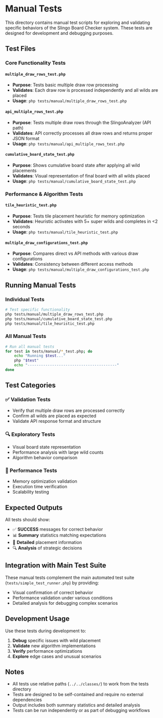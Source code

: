 # Manual Tests

This directory contains manual test scripts for exploring and validating specific behaviors of the Slingo Board Checker system. These tests are designed for development and debugging purposes.

## Test Files

### Core Functionality Tests

#### `multiple_draw_rows_test.php`
- **Purpose**: Tests basic multiple draw row processing
- **Validates**: Each draw row is processed independently and all wilds are placed
- **Usage**: `php tests/manual/multiple_draw_rows_test.php`

#### `api_multiple_rows_test.php`
- **Purpose**: Tests multiple draw rows through the SlingoAnalyzer (API path)
- **Validates**: API correctly processes all draw rows and returns proper JSON format
- **Usage**: `php tests/manual/api_multiple_rows_test.php`

#### `cumulative_board_state_test.php`
- **Purpose**: Shows cumulative board state after applying all wild placements
- **Validates**: Visual representation of final board with all wilds placed
- **Usage**: `php tests/manual/cumulative_board_state_test.php`

### Performance & Algorithm Tests

#### `tile_heuristic_test.php`
- **Purpose**: Tests tile placement heuristic for memory optimization
- **Validates**: Heuristic activates with 5+ super wilds and completes in <2 seconds
- **Usage**: `php tests/manual/tile_heuristic_test.php`

#### `multiple_draw_configurations_test.php`
- **Purpose**: Compares direct vs API methods with various draw configurations
- **Validates**: Consistency between different access methods
- **Usage**: `php tests/manual/multiple_draw_configurations_test.php`

## Running Manual Tests

### Individual Tests
```bash
# Test specific functionality
php tests/manual/multiple_draw_rows_test.php
php tests/manual/cumulative_board_state_test.php
php tests/manual/tile_heuristic_test.php
```

### All Manual Tests
```bash
# Run all manual tests
for test in tests/manual/*_test.php; do
    echo "Running $test..."
    php "$test"
    echo "----------------------------------------"
done
```

## Test Categories

### ✅ Validation Tests
- Verify that multiple draw rows are processed correctly
- Confirm all wilds are placed as expected
- Validate API response format and structure

### 🔍 Exploratory Tests  
- Visual board state representation
- Performance analysis with large wild counts
- Algorithm behavior comparison

### 🚀 Performance Tests
- Memory optimization validation
- Execution time verification
- Scalability testing

## Expected Outputs

All tests should show:
- ✅ **SUCCESS** messages for correct behavior
- 📊 **Summary** statistics matching expectations
- 🎯 **Detailed** placement information
- 🔍 **Analysis** of strategic decisions

## Integration with Main Test Suite

These manual tests complement the main automated test suite (`tests/simple_test_runner.php`) by providing:
- Visual confirmation of correct behavior
- Performance validation under various conditions
- Detailed analysis for debugging complex scenarios

## Development Usage

Use these tests during development to:
1. **Debug** specific issues with wild placement
2. **Validate** new algorithm implementations
3. **Verify** performance optimizations
4. **Explore** edge cases and unusual scenarios

## Notes

- All tests use relative paths (`../../classes/`) to work from the tests directory
- Tests are designed to be self-contained and require no external dependencies
- Output includes both summary statistics and detailed analysis
- Tests can be run independently or as part of debugging workflows
